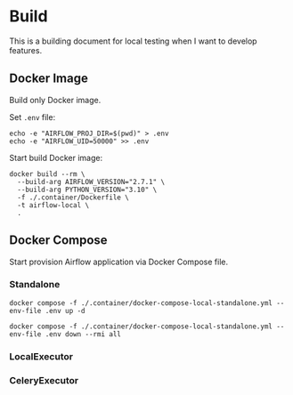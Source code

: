 # Build

This is a building document for local testing when I want to develop features.

## Docker Image

Build only Docker image.

Set `.env` file:

```shell
echo -e "AIRFLOW_PROJ_DIR=$(pwd)" > .env
echo -e "AIRFLOW_UID=50000" >> .env
```

Start build Docker image:

```shell
docker build --rm \
  --build-arg AIRFLOW_VERSION="2.7.1" \
  --build-arg PYTHON_VERSION="3.10" \
  -f ./.container/Dockerfile \
  -t airflow-local \
  .
```

## Docker Compose

Start provision Airflow application via Docker Compose file.

### Standalone

```shell
docker compose -f ./.container/docker-compose-local-standalone.yml --env-file .env up -d
```

```shell
docker compose -f ./.container/docker-compose-local-standalone.yml --env-file .env down --rmi all
```

### LocalExecutor

### CeleryExecutor
